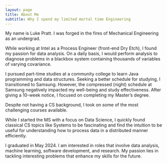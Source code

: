 ```yaml
---
layout: page
title: About Me
subtitle: Why I spend my limited mortal time Engineering 
---
```


My name is Luke Pratt. I was forged in the fires of Mechanical Engineering as an undergrad. 

While working at Intel as a Process Engineer (front-end Dry Etch), I found my passion for data analysis. On a daily basis, I would perform analysis to diagnose problems in a blackbox system containing thousands of variables of varying covariance. 

I pursued part-time studies at a community college to learn Java programming and data structures. Seeking a better schedule for studying, I transitioned to Samsung. However, the compressed (night) schedule at Samsung negatively impacted my well-being and study effectiveness. After giving a 10-week notice, I focused on completing my Master’s degree.

Despite not having a CS background, I took on some of the most challenging courses available. 

While I started the MS with a focus on Data Science, I quickly found classical CS topics like Systems to be fascinating and find the intuition to be useful for understanding how to process data in a distributed manner efficiently.

I graduated in May 2024. I am interested in roles that involve data analysis, machine learning, software development, and research. My passion lies in tackling interesting problems that enhance my skills for the future.


